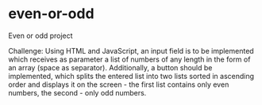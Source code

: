 # even-or-odd
Even or odd project

Challenge: Using HTML and JavaScript, an input field is to be implemented which receives as parameter a list of numbers of any length in the form of an
array (space as separator). Additionally, a button should be implemented, which splits the entered list into two lists sorted in ascending order
and displays it on the screen - the first list contains only even numbers, the second - only odd numbers.
